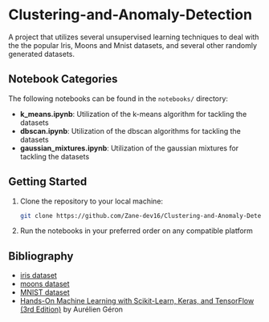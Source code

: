 # Clustering-and-Anomaly-Detection
A project that utilizes several unsupervised learning techniques to deal with the the popular Iris, Moons and Mnist datasets, and several other randomly generated datasets. 

## Notebook Categories

The following notebooks can be found in the `notebooks/` directory:

- **k_means.ipynb**: Utilization of the k-means algorithm for tackling the datasets
- **dbscan.ipynb**: Utilization of the dbscan algorithms for tackling the datasets
- **gaussian_mixtures.ipynb**: Utilization of the gaussian mixtures for tackling the datasets

## Getting Started

1. Clone the repository to your local machine:

    ```bash
    git clone https://github.com/Zane-dev16/Clustering-and-Anomaly-Detection.git
    ```

2. Run the notebooks in your preferred order on any compatible platform

## Bibliography

- [iris dataset](https://archive.ics.uci.edu/dataset/53/iris)
- [moons dataset](https://scikit-learn.org/stable/modules/generated/sklearn.datasets.make_moons.html)
- [MNIST dataset](https://www.openml.org/search?type=data&sort=runs&id=554&status=active)
- [Hands-On Machine Learning with Scikit-Learn, Keras, and TensorFlow (3rd Edition)](https://www.oreilly.com/library/view/hands-on-machine-learning/9781492032632/) by Aurélien Géron
